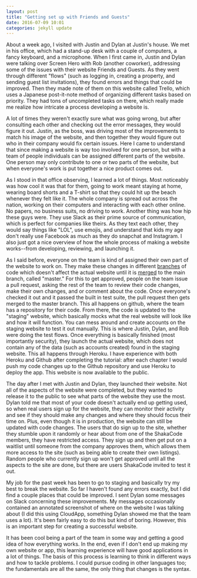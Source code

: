 ```yaml
---
layout: post
title: "Getting set up with Friends and Guests"
date: 2016-07-09 10:01
categories: jekyll update
---
```

About a week ago, I visited with Justin and Dylan at Justin's house. We met in his office, which had a stand-up desk with a couple of computers, a fancy keyboard, and a microphone. When I first came in, Justin and Dylan were talking over Screen Hero with Rob (another coworker), addressing some of the issues with their website Friends and Guests. As they went through different "flows" (such as logging in, creating a property, and sending guest list invitations), they found errors and things that could be improved. Then they made note of them on this website called Trello, which uses a Japanese post-it-note method of organizing different tasks based on priority. They had tons of uncompleted tasks on there, which really made me realize how intricate a process developing a website is.

A lot of times they weren't exactly sure what was going wrong, but after consulting each other and checking out the error messages, they would figure it out. Justin, as the boss, was driving most of the improvements to match his image of the website, and then together they would figure out who in their company would fix certain issues. Here I came to understand that since making a website is way too involved for one person, but with a team of people individuals can be assigned different parts of the website. One person may only contribute to one or two parts of the website, but when everyone's work is put together a nice product comes out.

As I stood in that office observing, I learned a lot of things. Most noticeably was how cool it was that for them, going to work meant staying at home, wearing board shorts and a T-shirt so that they could hit up the beach whenever they felt like it. The whole company is spread out across the nation, working on their computers and interacting with each other online. No papers, no business suits, no driving to work. Another thing was how hip these guys were. They use Slack as their prime source of communication, which is perfect for companies like theirs. As they text each other, they would say things like "LOL", use emojis, and understand that kids my age don't really use Facebook as much as they do snapchat and Instagram. I also just got a nice overview of how the whole process of making a website works--from developing, reviewing, and launching it.

As I said before, everyone on the team is kind of assigned their own part of the website to work on. They make these changes in different [branches](https://en.wikipedia.org/wiki/Branching_(version_control)) of code which doesn't affect the actual website until it is [merged](https://en.wikipedia.org/wiki/Merge_(version_control)) to the main branch, called "master." For this to get approved, people on the team issue a pull request, asking the rest of the team to review their code changes, make their own changes, and or comment about the code. Once everyone's checked it out and it passed the built in test suite, the pull request then gets merged to the master branch. This all happens on github, where the team has a repository for their code. From there, the code is updated to the "staging" website, which basically mocks what the real website will look like and how it will function. You can mess around and create accounts on the staging website to test it out manually. This is where Justin, Dylan, and Rob were doing the test flows. Once everything is basically finished (most importantly security), they launch the actual website, which does not contain any of the data (such as accounts created) found in the staging website. This all happens through Heroku. I have experience with both Heroku and Github after completing the tutorial: after each chapter I would push my code changes up to the Github repository and use Heroku to deploy the app. This website is now available to the public.

The day after I met with Justin and Dylan, they launched their website. Not all of the aspects of the website were completed, but they wanted to release it to the public to see what parts of the website they use the most. Dylan told me that most of your code doesn't actually end up getting used, so when real users sign up for the website, they can monitor their activity and see if they should make any changes and where they should focus their time on. Plus, even though it is in production, the website can still be updated with code changes. The users that do sign up to the site, whether they stumble upon it randomly or hear about from one of the ShakaCode members, they have restricted access. They sign up and then get put on a waitlist until someone from the company approves them, which allows them more access to the site (such as being able to create their own listings). Random people who currently sign up won't get approved until all the aspects to the site are done, but there are users ShakaCode invited to test it out.

My job for the past week has been to go to staging and basically try my best to break the website. So far I haven't found any errors exactly, but I did find a couple places that could be improved. I sent Dylan some messages on Slack concerning these improvements. My messages occasionally contained an annotated screenshot of where on the website I was talking about (I did this using CloudApp, something Dylan showed me that the team uses a lot). It's been fairly easy to do this but kind of boring. However, this is an important step for creating a successful website.

It has been cool being a part of the team in some way and getting a good idea of how everything works. In the end, even if I don't end up making my own website or app, this learning experience will have good applications in a lot of things. The basis of this process is learning to think in different ways and how to tackle problems. I could pursue coding in other languages too; the fundamentals are all the same, the only thing that changes is the syntax.
